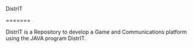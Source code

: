 DistrIT

=======

DistrIT is a Repository to develop a Game and Communications platform using the JAVA program DistrIT.
